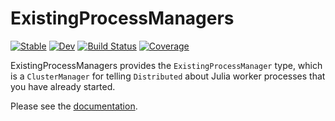 # ExistingProcessManagers

[![Stable](https://img.shields.io/badge/docs-stable-blue.svg)](https://bcbi.github.io/ExistingProcessManagers.jl/stable)
[![Dev](https://img.shields.io/badge/docs-dev-blue.svg)](https://bcbi.github.io/ExistingProcessManagers.jl/dev)
[![Build Status](https://github.com/bcbi/ExistingProcessManagers.jl/workflows/CI/badge.svg)](https://github.com/bcbi/ExistingProcessManagers.jl/actions)
[![Coverage](https://codecov.io/gh/bcbi/ExistingProcessManagers.jl/branch/master/graph/badge.svg)](https://codecov.io/gh/bcbi/ExistingProcessManagers.jl)

ExistingProcessManagers
provides the `ExistingProcessManager` type, which is a `ClusterManager` for
telling `Distributed` about Julia worker processes that you have already
started.

Please see the [documentation](https://bcbi.github.io/ExistingProcessManagers.jl/stable).
